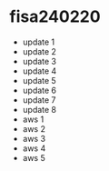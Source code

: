# fisa240220
- update 1
- update 2
- update 3
- update 4
- update 5
- update 6
- update 7
- update 8
- aws 1
- aws 2
- aws 3
- aws 4
- aws 5
